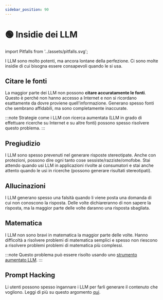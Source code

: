 ```yaml
---
sidebar_position: 90
---
```


# 🟢 Insidie dei LLM

import Pitfalls from '../assets/pitfalls.svg';

<div style={{textAlign: 'center'}}>
  <Pitfalls style={{width:"500px",height:"200px",verticalAlign:"top"}}/>
</div>


I LLM sono molto potenti, ma ancora lontane della perfezione. Ci sono molte insidie di cui bisogna essere consapevoli quando le si usa.

## Citare le fonti

La maggior parte dei LLM non possono **citare accuratamente le fonti**. Questo è perché non hanno accesso a Internet e non si ricordano esattamente da dovre proviene quell'informazione. Generano spesso fonti che sembrano affidabili, ma sono completamente inaccurate.

:::note
Strategie come i LLM con ricerca aumentata (LLM in grado di effettuare ricerche su Internet e su altre fonti) possono spesso risolvere questo problema.
:::

## Pregiudizio

I LLM sono spesso prevenuti nel generare risposte stereotipate. Anche con protezioni, possono dire ogni tanto cose sessiste/razziste/omofobe. Stai attendo quando usi LLM in applicazioni rivolte ai consumatori e stai anche attento quando le usi in ricerche (possono generare risultati stereotipati).

## Allucinazioni

I LLM generano spesso una falsità quando li viene posta una domanda di cui non conoscono la risposta. Delle volte dichiareranno di non sapere la risposta, ma la maggior parte delle volte daranno una risposta sbagliata.

## Matematica

I LLM non sono bravi in matematica la maggior parte delle volte. Hanno difficoltà a risolvere problemi di matematica semplici e spesso non riescono a risolvere problemi problemi di matematica più complessi. 

:::note
Questo problema può essere risolto usando uno [strumento aumentato LLM](https://learnprompting.org/docs/advanced_applications/mrkl).
:::

## Prompt Hacking

Li utenti possono spesso ingannare i LLM per farli generare il contenuto che vogliono. Leggi di più su questo argomento [qui](https://learnprompting.org/docs/category/-prompt-hacking).